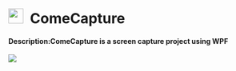 <h1><img src="https://github.com/SeaSharpGit/ComeCapture/raw/master/ComeCapture/Resources/cut.ico" width="30" height="30"/>&nbsp;&nbsp;ComeCapture</h1>
<h4>Description:ComeCapture is a screen capture project using WPF</h4>
<img src="https://github.com/SeaSharpGit/ComeCapture/raw/master/ComeCapture/Resources/showyou.png"/>
